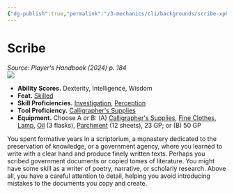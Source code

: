 ```yaml
---
{"dg-publish":true,"permalink":"/3-mechanics/cli/backgrounds/scribe-xphb/","tags":["ttrpg-cli/background","ttrpg-cli/compendium/src/5e/xphb"],"created":"2025-02-22T12:02:28.044-05:00","updated":"2025-02-26T17:46:10.279-05:00"}
---
```


# Scribe
*Source: Player's Handbook (2024) p. 184*  
![](3-Mechanics/CLI/backgrounds/img/scribe.webp#right)

- **Ability Scores.** Dexterity, Intelligence, Wisdom  
- **Feat.** [Skilled](3-Mechanics/CLI/feats/skilled-xphb.md)  
- **Skill Proficiencies.** [Investigation](3-Mechanics/CLI/rules/skills.md#Investigation), [Perception](3-Mechanics/CLI/rules/skills.md#Perception)  
- **Tool Proficiency.** [Calligrapher's Supplies](3-Mechanics/CLI/items/calligraphers-supplies-xphb.md)  
- **Equipment.** Choose A or B: (A) [Calligrapher's Supplies](3-Mechanics/CLI/items/calligraphers-supplies-xphb.md), [Fine Clothes](3-Mechanics/CLI/items/fine-clothes-xphb.md), [Lamp](3-Mechanics/CLI/items/lamp-xphb.md), [Oil](3-Mechanics/CLI/items/oil-xphb.md) (3 flasks), [Parchment](3-Mechanics/CLI/items/parchment-xphb.md) (12 sheets), 23 GP; or (B) 50 GP  

You spent formative years in a scriptorium, a monastery dedicated to the preservation of knowledge, or a government agency, where you learned to write with a clear hand and produce finely written texts. Perhaps you scribed government documents or copied tomes of literature. You might have some skill as a writer of poetry, narrative, or scholarly research. Above all, you have a careful attention to detail, helping you avoid introducing mistakes to the documents you copy and create.